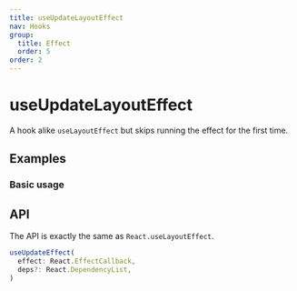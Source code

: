 ```yaml
---
title: useUpdateLayoutEffect
nav: Hooks
group:
  title: Effect
  order: 5
order: 2
---
```


# useUpdateLayoutEffect

A hook alike `useLayoutEffect` but skips running the effect for the first time.

## Examples

### Basic usage

<code src="./demo/demo1.tsx"></code>

## API

The API is exactly the same as `React.useLayoutEffect`.

```typescript
useUpdateEffect(
  effect: React.EffectCallback,
  deps?: React.DependencyList,
)
```
